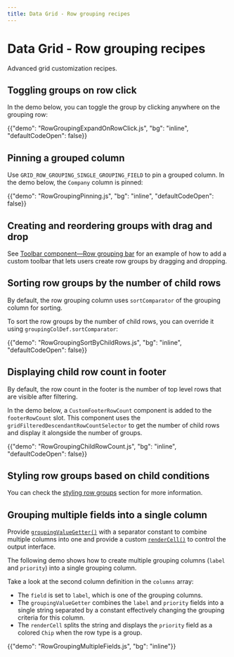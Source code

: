 ```yaml
---
title: Data Grid - Row grouping recipes
---
```


# Data Grid - Row grouping recipes [<span class="plan-premium"></span>](/x/introduction/licensing/#premium-plan 'Premium plan')

<p class="description">Advanced grid customization recipes.</p>

## Toggling groups on row click

In the demo below, you can toggle the group by clicking anywhere on the grouping row:

{{"demo": "RowGroupingExpandOnRowClick.js", "bg": "inline", "defaultCodeOpen": false}}

## Pinning a grouped column

Use `GRID_ROW_GROUPING_SINGLE_GROUPING_FIELD` to pin a grouped column. In the demo below, the `Company` column is pinned:

{{"demo": "RowGroupingPinning.js", "bg": "inline", "defaultCodeOpen": false}}

## Creating and reordering groups with drag and drop

See [Toolbar component—Row grouping bar](/x/react-data-grid/components/toolbar/#row-grouping-toolbar) for an example of how to add a custom toolbar that lets users create row groups by dragging and dropping.

## Sorting row groups by the number of child rows

By default, the row grouping column uses `sortComparator` of the grouping column for sorting.

To sort the row groups by the number of child rows, you can override it using `groupingColDef.sortComparator`:

{{"demo": "RowGroupingSortByChildRows.js", "bg": "inline", "defaultCodeOpen": false}}

## Displaying child row count in footer

By default, the row count in the footer is the number of top level rows that are visible after filtering.

In the demo below, a `CustomFooterRowCount` component is added to the `footerRowCount` slot. This component uses the `gridFilteredDescendantRowCountSelector` to get the number of child rows and display it alongside the number of groups.

{{"demo": "RowGroupingChildRowCount.js", "bg": "inline", "defaultCodeOpen": false}}

## Styling row groups based on child conditions

You can check the [styling row groups](/x/react-data-grid/style/#styling-row-groups) section for more information.

## Grouping multiple fields into a single column

Provide [`groupingValueGetter()`](/x/react-data-grid/row-grouping/#using-groupingvaluegetter-for-complex-grouping-value) with a separator constant to combine multiple columns into one and provide a custom [`renderCell()`](/x/react-data-grid/cells/#rendercell) to control the output interface.

The following demo shows how to create multiple grouping columns (`label` and `priority`) into a single grouping column.

Take a look at the second column definition in the `columns` array:

- The `field` is set to `label`, which is one of the grouping columns.
- The `groupingValueGetter` combines the `label` and `priority` fields into a single string separated by a constant effectively changing the grouping criteria for this column.
- The `renderCell` splits the string and displays the `priority` field as a colored `Chip` when the row type is a group.

{{"demo": "RowGroupingMultipleFields.js", "bg": "inline"}}
